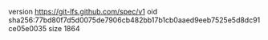 version https://git-lfs.github.com/spec/v1
oid sha256:77bd80f7d5d0075de7906cb482bb17b1cb0aaed9eeb7525e5d8dc91ce05e0035
size 1864
